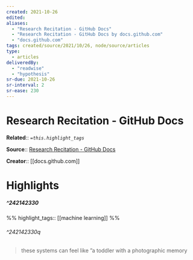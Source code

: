 ```yaml
---
created: 2021-10-26
edited:
aliases:
  - "Research Recitation - GitHub Docs"
  - "Research Recitation - GitHub Docs by docs.github.com"
  - "docs.github.com"
tags: created/source/2021/10/26, node/source/articles
type: 
  - articles
deliveredBy: 
  - "readwise"
  - "hypothesis"
sr-due: 2021-10-26
sr-interval: 2
sr-ease: 230
---
```

# Research Recitation - GitHub Docs

**Related**:: 
*`=this.highlight_tags`*

**Source**:: [Research Recitation - GitHub Docs](https://docs.github.com/en/github/copilot/research-recitation)

**Creator**:: [[docs.github.com]]

# Highlights
##### ^242142330

  
%%
highlight_tags:: [[machine learning]]
%%

###### ^242142330q

> these systems can feel like ”a toddler with a photographic memory 

